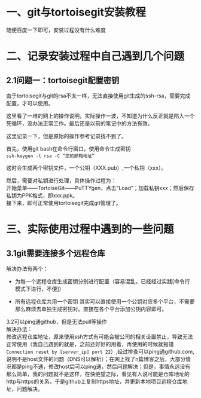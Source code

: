 一、git与tortoisegit安装教程
=
随便百度一下即可，安装过程没有什么难度

二、记录安装过程中自己遇到几个问题
=
2.1问题一：tortoisegit配置密钥
-
由于tortoisegit与git的rsa不太一样，无法直接使用git生成的ssh-rsa，需要完成配置，才可以使用。  

这里看了一堆的网上的操作说明，实际操作一波，不知道为什么反正就是陷入一个死循环，没办法正常工作。最后还是以前的笔记中的方法有效。

这里记录一下，但是原始的操作参考记录找不到了。  

首先，使用git bash在命令行窗口，使用命令生成密钥  
`ssh-keygen -t rsa -C “您的邮箱地址”`

这时会生成两个密钥文件，一个公钥（XXX.pub）,一个私钥（xxx）。

然后，需要对私钥进行处理，具体操作过程为：  
开始菜单——TortoiseGit——PuTTYgen，点击“Load”；加载私钥xxx；然后保存私钥为PPK格式，即xxx.ppk。  
接下来，即可正常使用tortoisegit完成git管理了。

三、实际使用过程中遇到的一些问题
=  
3.1git需要连接多个远程仓库
-  
解决办法有两个：  
* 为每一个远程仓库生成密钥分别进行配置（容易混乱，已经经过实践[命令行模式下进行，不便]）


* 所有远程仓库共用一个密钥
其实可以直接使用一个公钥对应多个平台，不需要那么麻烦去单独生成密钥对。直接在各个平台添加公钥内容即可。  

3.2可以ping通github，但是无法pull等操作  
解决办法：  
修改远程仓库地址，原来使用ssh方式有可能会被公司的相关设置禁止，导致无法正常使用（我自己遇到的就是，之前还好好的用着，再使用的时候就报错`Connection reset by [server_ip] port 22`）,经过排查可以ping通github.com,说明不是host文件的问题（DNS可以解析）；在网上找了n篇博客之后，大部分情况都是ping不通，修改host后可以ping通，然后问题解决；但是，事情永远没有那么简单，我的问题就不是这样，在快绝望之际，看见有人说可能是仓库地址的http与https的关系，于是github上复制https地址，并更新本地项目远程仓库地址，问题解决。  
